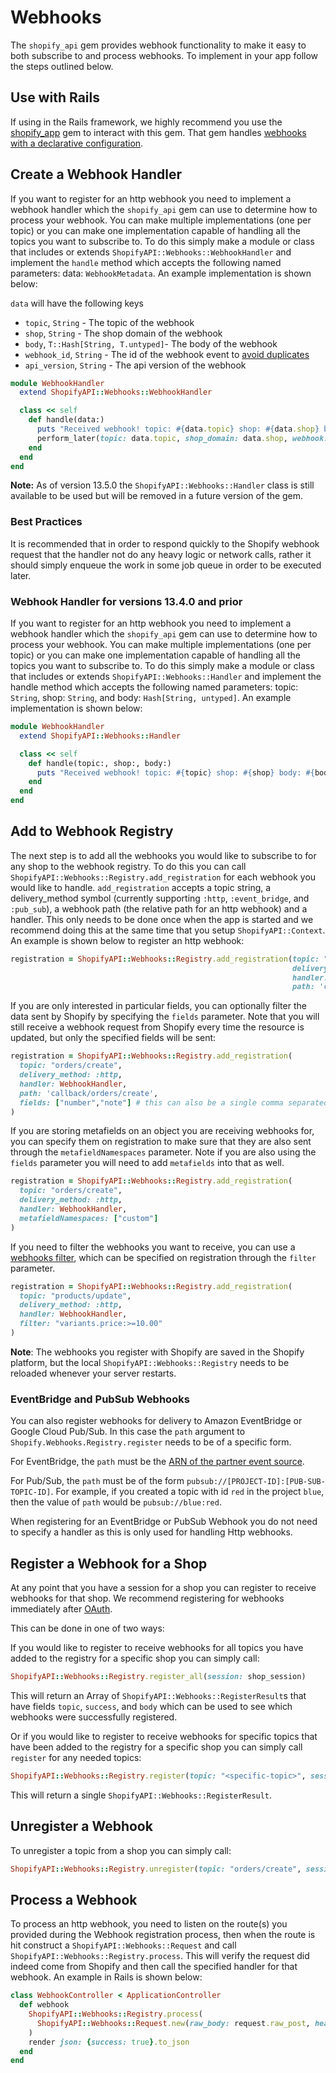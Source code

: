 # Webhooks

The `shopify_api` gem provides webhook functionality to make it easy to both subscribe to and process webhooks. To implement in your app follow the steps outlined below.

## Use with Rails
If using in the Rails framework, we highly recommend you use the [shopify_app](https://github.com/Shopify/shopify_app) gem to interact with this gem. That gem handles [webhooks with a declarative configuration](https://github.com/Shopify/shopify_app/blob/main/docs/shopify_app/webhooks.md).

## Create a Webhook Handler

If you want to register for an http webhook you need to implement a webhook handler which the `shopify_api` gem can use to determine how to process your webhook. You can make multiple implementations (one per topic) or you can make one implementation capable of handling all the topics you want to subscribe to. To do this simply make a module or class that includes or extends `ShopifyAPI::Webhooks::WebhookHandler` and implement the `handle` method which accepts the following named parameters: data: `WebhookMetadata`. An example implementation is shown below:

`data` will have the following keys
- `topic`, `String` - The topic of the webhook
- `shop`, `String` - The shop domain of the webhook
- `body`, `T::Hash[String, T.untyped]`- The body of the webhook
- `webhook_id`, `String` - The id of the webhook event to [avoid duplicates](https://shopify.dev/docs/apps/webhooks/best-practices#ignore-duplicates)
- `api_version`, `String` - The api version of the webhook

```ruby
module WebhookHandler
  extend ShopifyAPI::Webhooks::WebhookHandler

  class << self
    def handle(data:)
      puts "Received webhook! topic: #{data.topic} shop: #{data.shop} body: #{data.body} webhook_id: #{data.webhook_id} api_version: #{data.api_version}"
      perform_later(topic: data.topic, shop_domain: data.shop, webhook: data.body)
    end
  end
end
```

**Note:** As of version 13.5.0 the `ShopifyAPI::Webhooks::Handler` class is still available to be used but will be removed in a future version of the gem.

### Best Practices
It is recommended that in order to respond quickly to the Shopify webhook request that the handler not do any heavy logic or network calls, rather it should simply enqueue the work in some job queue in order to be executed later.

### Webhook Handler for versions 13.4.0 and prior
If you want to register for an http webhook you need to implement a webhook handler which the `shopify_api` gem can use to determine how to process your webhook. You can make multiple implementations (one per topic) or you can make one implementation capable of handling all the topics you want to subscribe to. To do this simply make a module or class that includes or extends `ShopifyAPI::Webhooks::Handler` and implement the handle method which accepts the following named parameters: topic: `String`, shop: `String`, and body: `Hash[String, untyped]`. An example implementation is shown below:

```ruby
module WebhookHandler
  extend ShopifyAPI::Webhooks::Handler

  class << self
    def handle(topic:, shop:, body:)
      puts "Received webhook! topic: #{topic} shop: #{shop} body: #{body}"
    end
  end
end
```

## Add to Webhook Registry

The next step is to add all the webhooks you would like to subscribe to for any shop to the webhook registry. To do this you can call `ShopifyAPI::Webhooks::Registry.add_registration` for each webhook you would like to handle. `add_registration` accepts a topic string, a delivery_method symbol (currently supporting `:http`, `:event_bridge`, and `:pub_sub`), a webhook path (the relative path for an http webhook) and a handler. This only needs to be done once when the app is started and we recommend doing this at the same time that you setup `ShopifyAPI::Context`. An example is shown below to register an http webhook:

```ruby
registration = ShopifyAPI::Webhooks::Registry.add_registration(topic: "orders/create",
                                                               delivery_method: :http,
                                                               handler: WebhookHandler,
                                                               path: 'callback/orders/create')
```
If you are only interested in particular fields, you can optionally filter the data sent by Shopify by specifying the `fields` parameter. Note that you will still receive a webhook request from Shopify every time the resource is updated, but only the specified fields will be sent:

```ruby
registration = ShopifyAPI::Webhooks::Registry.add_registration(
  topic: "orders/create",
  delivery_method: :http,
  handler: WebhookHandler,
  path: 'callback/orders/create',
  fields: ["number","note"] # this can also be a single comma separated string
)
```

If you are storing metafields on an object you are receiving webhooks for, you can specify them on registration to make sure that they are also sent through the `metafieldNamespaces` parameter. Note if you are also using the `fields` parameter you will need to add `metafields` into that as well.

```ruby
registration = ShopifyAPI::Webhooks::Registry.add_registration(
  topic: "orders/create",
  delivery_method: :http,
  handler: WebhookHandler,
  metafieldNamespaces: ["custom"]
)
```

If you need to filter the webhooks you want to receive, you can use a [webhooks filter](https://shopify.dev/docs/apps/build/webhooks/customize/filters), which can be specified on registration through the `filter` parameter.

```ruby
registration = ShopifyAPI::Webhooks::Registry.add_registration(
  topic: "products/update",
  delivery_method: :http,
  handler: WebhookHandler,
  filter: "variants.price:>=10.00"
)
```

**Note**: The webhooks you register with Shopify are saved in the Shopify platform, but the local `ShopifyAPI::Webhooks::Registry` needs to be reloaded whenever your server restarts.

### EventBridge and PubSub Webhooks

You can also register webhooks for delivery to Amazon EventBridge or Google Cloud
Pub/Sub. In this case the `path` argument to
`Shopify.Webhooks.Registry.register` needs to be of a specific form.

For EventBridge, the `path` must be the [ARN of the partner event
source](https://docs.aws.amazon.com/eventbridge/latest/APIReference/API_EventSource.html).

For Pub/Sub, the `path` must be of the form
`pubsub://[PROJECT-ID]:[PUB-SUB-TOPIC-ID]`. For example, if you created a topic
with id `red` in the project `blue`, then the value of `path` would be
`pubsub://blue:red`.

When registering for an EventBridge or PubSub Webhook you do not need to specify a handler as this is only used for handling Http webhooks.

## Register a Webhook for a Shop
At any point that you have a session for a shop you can register to receive webhooks for that shop. We recommend registering for webhooks immediately after [OAuth](./oauth.md).

This can be done in one of two ways:

If you would like to register to receive webhooks for all topics you have added to the registry for a specific shop you can simply call:
```ruby
ShopifyAPI::Webhooks::Registry.register_all(session: shop_session)
```

This will return an Array of `ShopifyAPI::Webhooks::RegisterResult`s that have fields `topic`, `success`, and `body` which can be used to see which webhooks were successfully registered.

Or if you would like to register to receive webhooks for specific topics that have been added to the registry for a specific shop you can simply call `register` for any needed topics:
```ruby
ShopifyAPI::Webhooks::Registry.register(topic: "<specific-topic>", session: shop_session)
```

This will return a single `ShopifyAPI::Webhooks::RegisterResult`.

## Unregister a Webhook

To unregister a topic from a shop you can simply call:
```ruby
ShopifyAPI::Webhooks::Registry.unregister(topic: "orders/create", session: shop_session)
```

## Process a Webhook

To process an http webhook, you need to listen on the route(s) you provided during the Webhook registration process, then when the route is hit construct a `ShopifyAPI::Webhooks::Request` and call `ShopifyAPI::Webhooks::Registry.process`. This will verify the request did indeed come from Shopify and then call the specified handler for that webhook. An example in Rails is shown below:

```ruby
class WebhookController < ApplicationController
  def webhook
    ShopifyAPI::Webhooks::Registry.process(
      ShopifyAPI::Webhooks::Request.new(raw_body: request.raw_post, headers: request.headers.to_h)
    )
    render json: {success: true}.to_json
  end
end
```
